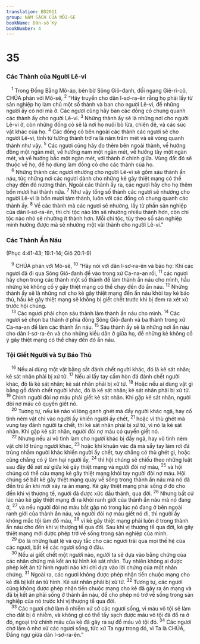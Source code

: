 ```yaml
---
translation: BD2011
group: NĂM SÁCH CỦA MÔI-SE
bookName: Dân-số Ký 
bookNumber: 4
---
```


<div class="title"><h1>35</h1><h3>Các Thành của Người Lê-vi</h3></div>
<span class="verse dan_35_1"> <sup>1</sup> Trong Ðồng Bằng Mô-áp, bên bờ Sông Giô-đanh, đối ngang Giê-ri-cô, CHÚA phán với Mô-sê, </span>
<span class="verse dan_35_2"><sup>2</sup> “Hãy truyền cho dân I-sơ-ra-ên rằng họ phải lấy từ sản nghiệp họ làm chủ một số thành và ban cho người Lê-vi, để những người ấy có nơi mà ở. Các ngươi cũng hãy ban các đồng cỏ chung quanh các thành ấy cho người Lê-vi. </span>
<span class="verse dan_35_3"><sup>3</sup> Những thành ấy sẽ là những nơi cho người Lê-vi ở, còn những đồng cỏ sẽ là nơi họ nuôi bò lừa, chiên dê, và các súc vật khác của họ. </span>
<span class="verse dan_35_4"><sup>4</sup> Các đồng cỏ bên ngoài các thành các ngươi sẽ cho người Lê-vi, tính từ tường thành trở ra là năm trăm mét và sẽ vòng quanh thành như vậy. </span>
<span class="verse dan_35_5"><sup>5</sup> Các ngươi cũng hãy đo thêm bên ngoài thành, về hướng đông một ngàn mét, về hướng nam một ngàn mét, về hướng tây một ngàn mét, và về hướng bắc một ngàn mét, với thành ở chính giữa. Vùng đất đó sẽ thuộc về họ, để họ dùng làm đồng cỏ cho các thành của họ.<br/></span>
<span class="verse dan_35_6"> <sup>6</sup> Những thành các ngươi nhường cho người Lê-vi sẽ gồm sáu thành ẩn náu, tức những nơi các ngươi dành cho những kẻ gây thiệt mạng có thể chạy đến đó nương thân. Ngoài các thành ấy ra, các ngươi hãy cho họ thêm bốn mươi hai thành nữa.</span>
<span class="verse dan_35_7"><sup>7</sup> Như vậy tổng số thành các ngươi sẽ nhường cho người Lê-vi là bốn mươi tám thành, luôn với các đồng cỏ chung quanh các thành ấy. </span>
<span class="verse dan_35_8"><sup>8</sup> Về các thành mà các ngươi sẽ nhường, lấy từ phần sản nghiệp của dân I-sơ-ra-ên, thì chi tộc nào lớn sẽ nhường nhiều thành hơn, còn chi tộc nào nhỏ sẽ nhường ít thành hơn. Mỗi chi tộc, tùy theo số sản nghiệp mình hưởng được mà sẽ nhường một vài thành cho người Lê-vi.”<br/></span>
<div class="title"><h3>Các Thành Ẩn Náu</h3><p>(Phục 4:41-43; 19:1-14; Giô 20:1-9)</p></div>
<span class="verse dan_35_9"> <sup>9</sup> CHÚA phán với Mô-sê, </span>
<span class="verse dan_35_10"><sup>10</sup> “Hãy nói với dân I-sơ-ra-ên và bảo họ: Khi các ngươi đã đi qua Sông Giô-đanh để vào trong xứ Ca-na-an rồi, </span>
<span class="verse dan_35_11"><sup>11</sup> các ngươi hãy chọn trong các thành một số thành để làm thành ẩn náu cho mình, hầu những kẻ không cố ý gây thiệt mạng có thể chạy đến đó ẩn náu. </span>
<span class="verse dan_35_12"><sup>12</sup> Những thành ấy sẽ là những nơi cho kẻ gây thiệt mạng đến ẩn náu khỏi tay kẻ báo thù, hầu kẻ gây thiệt mạng sẽ không bị giết chết trước khi bị đem ra xét xử trước hội chúng.<br/></span>
<span class="verse dan_35_13"> <sup>13</sup> Các ngươi phải chọn sáu thành làm thành ẩn náu cho mình. </span>
<span class="verse dan_35_14"><sup>14</sup> Các ngươi sẽ chọn ba thành ở phía đông Sông Giô-đanh và ba thành trong xứ Ca-na-an để làm các thành ẩn náu. </span>
<span class="verse dan_35_15"><sup>15</sup> Sáu thành ấy sẽ là những nơi ẩn náu cho dân I-sơ-ra-ên và cho những kiều dân ở giữa họ, để những kẻ không cố ý gây thiệt mạng có thể chạy đến đó ẩn náu.<br/></span>
<div class="title"><h3>Tội Giết Người và Sự Báo Thù</h3></div>
<span class="verse dan_35_16"> <sup>16</sup> Nếu ai dùng một vật bằng sắt đánh chết người khác, đó là kẻ sát nhân; kẻ sát nhân phải bị xử tử. </span>
<span class="verse dan_35_17"><sup>17</sup> Nếu ai lấy tay cầm hòn đá đánh chết người khác, đó là kẻ sát nhân; kẻ sát nhân phải bị xử tử. </span>
<span class="verse dan_35_18"><sup>18</sup> Hoặc nếu ai dùng vật gì bằng gỗ đánh chết người khác, đó là kẻ sát nhân; kẻ sát nhân phải bị xử tử. </span>
<span class="verse dan_35_19"><sup>19</sup> Chính người đòi nợ máu phải giết kẻ sát nhân. Khi gặp kẻ sát nhân, người đòi nợ máu có quyền giết nó.<br/></span>
<span class="verse dan_35_20"> <sup>20</sup> Tương tự, nếu kẻ nào vì lòng ganh ghét mà đẩy người khác ngã, hay cố tình ném vật chi vào người ấy khiến người ấy chết, </span>
<span class="verse dan_35_21"><sup>21</sup> hoặc vì thù ghét mà vung tay đánh người ta chết, thì kẻ sát nhân phải bị xử tử, vì nó là kẻ sát nhân. Khi gặp kẻ sát nhân, người đòi nợ máu có quyền giết nó.<br/></span>
<span class="verse dan_35_22"> <sup>22</sup> Nhưng nếu ai vô tình làm cho người khác bị đẩy ngã, hay vô tình ném vật chi lỡ trúng người khác, </span>
<span class="verse dan_35_23"><sup>23</sup> hoặc khi khuân vác đá mà sẩy tay làm rơi đá trúng nhằm người khác khiến người ấy chết, tuy chẳng có thù ghét gì, hoặc cũng chẳng có ý làm hại người ấy, </span>
<span class="verse dan_35_24"><sup>24</sup> thì hội chúng sẽ chiếu theo những luật sau đây để xét xử giữa kẻ gây thiệt mạng và người đòi nợ máu, </span>
<span class="verse dan_35_25"><sup>25</sup> và hội chúng có thể cứu mạng kẻ gây thiệt mạng khỏi tay người đòi nợ máu. Hội chúng sẽ bắt kẻ gây thiệt mạng quay về sống trong thành ẩn náu mà nó đã đến trú ẩn khi mới xảy ra án mạng. Kẻ gây thiệt mạng phải sống ở đó cho đến khi vị thượng tế, người đã được xức dầu thánh, qua đời. </span>
<span class="verse dan_35_26"><sup>26</sup> Nhưng bất cứ lúc nào kẻ gây thiệt mạng đi ra khỏi ranh giới của thành ẩn náu mà nó đang ở, </span>
<span class="verse dan_35_27"><sup>27</sup> và nếu người đòi nợ máu bắt gặp nó trong lúc nó đang ở bên ngoài ranh giới của thành ẩn náu, và người đòi nợ máu giết nó đi, thì người ấy không mắc tội làm đổ máu, </span>
<span class="verse dan_35_28"><sup>28</sup> vì kẻ gây thiệt mạng phải luôn ở trong thành ẩn náu cho đến khi vị thượng tế qua đời. Sau khi vị thượng tế qua đời, kẻ gây thiệt mạng mới được phép trở về sống trong sản nghiệp của mình.<br/></span>
<span class="verse dan_35_29"> <sup>29</sup> Ðó là những luật lệ và quy tắc cho các ngươi trải qua mọi thế hệ của các ngươi, bất kể các ngươi sống ở đâu.<br/></span>
<span class="verse dan_35_30"> <sup>30</sup> Nếu ai giết chết một người nào, người ta sẽ dựa vào bằng chứng của các nhân chứng mà kết án tử hình kẻ sát nhân. Tuy nhiên không ai được phép kết án tử hình người nào khi chỉ dựa vào lời chứng của một nhân chứng. </span>
<span class="verse dan_35_31"><sup>31</sup> Ngoài ra, các ngươi không được phép nhận tiền chuộc mạng cho kẻ đã bị kết án tử hình. Kẻ sát nhân phải bị xử tử. </span>
<span class="verse dan_35_32"><sup>32</sup> Tương tự, các ngươi cũng không được phép nhận tiền chuộc mạng cho kẻ đã gây ra án mạng và đã bị kết án phải sống ở thành ẩn náu, để cho phép nó trở về sống trong sản nghiệp của nó trước khi vị thượng tế qua đời.<br/></span>
<span class="verse dan_35_33"> <sup>33</sup> Các ngươi chớ làm ô nhiễm xứ sở các ngươi sống, vì máu vô tội sẽ làm cho đất bị ô nhiễm, và không gì có thể tẩy sạch được máu vô tội đã đổ ra ở đó, ngoại trừ chính máu của kẻ đã gây ra sự đổ máu vô tội đó. </span>
<span class="verse dan_35_34"><sup>34</sup> Các ngươi chớ làm ô nhơ xứ các ngươi sống, tức xứ Ta ngự trong đó, vì Ta là CHÚA, Ðấng ngự giữa dân I-sơ-ra-ên.”<br/></span>
